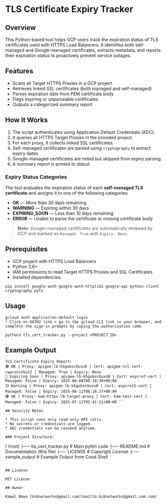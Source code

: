 # TLS Certificate Expiry Tracker

## Overview

This Python-based tool helps GCP users track the expiration status of TLS certificates used with HTTPS Load Balancers. It identifies both self-managed and Google-managed certificates, extracts metadata, and reports their expiration status to proactively prevent service outages.

## Features

* Scans all Target HTTPS Proxies in a GCP project
* Retrieves linked SSL certificates (both managed and self-managed)
* Parses expiration date from PEM certificate body
* Flags expiring or unparseable certificates
* Outputs a categorized summary report

## How It Works

1. The script authenticates using Application Default Credentials (ADC).
2. It queries all HTTPS Target Proxies in the provided project.
3. For each proxy, it collects linked SSL certificates.
4. Self-managed certificates are parsed using `cryptography` to extract expiry dates.
5. Google-managed certificates are noted but skipped from expiry parsing.
6. A summary report is printed to stdout.

### Expiry Status Categories

The tool evaluates the expiration status of each **self-managed TLS certificate** and assigns it to one of the following categories:

* **OK** — More than 30 days remaining
* **WARNING** — Expiring within 30 days
* **EXPIRING\_SOON** — Less than 10 days remaining
* **ERROR** — Unable to parse the certificate or missing certificate body

> **Note:** Google-managed certificates are automatically renewed by GCP and marked as `Managed: True` with `Expiry: None`.

## Prerequisites

* GCP project with HTTPS Load Balancers
* Python 3.6+
* IAM permissions to read Target HTTPS Proxies and SSL Certificates
* Installed dependencies:

```Cloud Shell
pip install google-auth google-auth-httplib2 google-api-python-client cryptography pytz
```

## Usage

```Cloud Shell
gcloud auth application-default login
* Click on OATH2 link > go to the gcloud CLI link in your browser, and complete the sign-in prompts by coping the authorization code

python3 tls_cert_tracker.py --project <PROJECT_ID>
```

## Example Output

```
TLS Certificate Expiry Report:
🟢 OK | Proxy: apigee-lb-k5gobsc6uxu8 | Cert: apigee-ssl-cert-cwwcsnstbuz2 | Managed: True | Expiry: None
🔴 Expiring Soon | Proxy: apigee-lb-k5gobsc6uxu8 | Cert: expire7-cert | Managed: False | Expiry: 2025-06-04T08:18:30+00:00
🟡 Warning | Proxy: apigee-lb-k5gobsc6uxu8 | Cert: expire15-cert | Managed: False | Expiry: 2025-06-12T08:18:37+00:00
🟢 OK | Proxy: kam-https-lb-target-proxy | Cert: kam-test-cert | Managed: False | Expiry: 2025-07-11T02:41:11+00:00```

## Security Notes

* This script uses only read-only API calls.
* No secrets or credentials are logged.
* ADC credentials can be revoked anytime.

### Project Structure:

```
/ (root)
├── tls_cert_tracker.py    # Main pythn code
├── README.md              # Documentation (this file)
├── LICENSE                # Copyright License
├── sample_output          # Example Output from Coud Shell
```

## License

MIT License

## Owner

Kamal Bawa [ksbnetworks@gmail.com](mailto:ksbnetworks@gmail.com.com)
